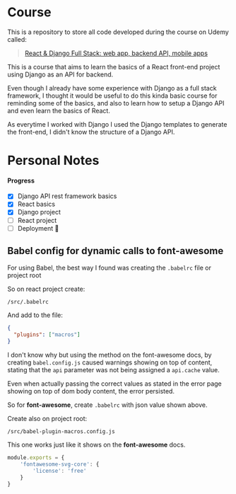 # Course

This is a repository to store all code developed during the course on Udemy called: 

> [React & Django Full Stack: web app, backend API, mobile apps](https://www.udemy.com/course/react-django-full-stack/)

This is a course that aims to learn the basics of a React front-end project using Django as an API for backend.

Even though I already have some experience with Django as a full stack framework, I thought it would be useful to do
this kinda basic course for reminding some of the basics, and also to learn how to setup a Django API and even learn 
the basics of React. 

As everytime I worked with Django I used the Django templates to generate the front-end, I didn't know the
structure of a Django API.


# Personal Notes

#### Progress

- [x] Django API rest framework basics
- [x] React basics
- [x] Django project
- [ ] React project
- [ ] Deployment :tada:

## Babel config for dynamic calls to font-awesome

For using Babel, the best way I found was creating the `.babelrc` file or project root

So on react project create: 

`/src/.babelrc`

And add to the file:

```json
{
  "plugins": ["macros"]
}
```


I don't know why but using the method on the font-awesome docs, by creating `babel.config.js` caused warnings showing on top of content, 
stating that the `api` parameter was not being assigned a `api.cache` value.


Even when actually passing the correct values as stated in the error page showing on top of dom body content, the error persisted.

So for **font-awesome**, create `.babelrc` with json value shown above.

Create also on project root:

`/src/babel-plugin-macros.config.js`

This one works just like it shows on the **font-awesome** docs.

```javascript 1.8
module.exports = {
    'fontawesome-svg-core': {
        'license': 'free'
    }
}
```
